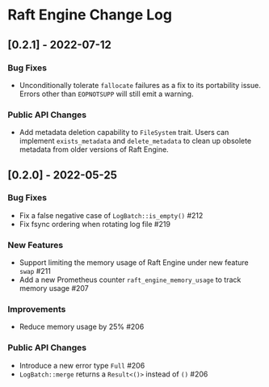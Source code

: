 # Raft Engine Change Log

## [0.2.1] - 2022-07-12

### Bug Fixes

* Unconditionally tolerate `fallocate` failures as a fix to its portability issue. Errors other than `EOPNOTSUPP` will still emit a warning.

### Public API Changes

* Add metadata deletion capability to `FileSystem` trait. Users can implement `exists_metadata` and `delete_metadata` to clean up obsolete metadata from older versions of Raft Engine.

## [0.2.0] - 2022-05-25

### Bug Fixes

* Fix a false negative case of `LogBatch::is_empty()` #212
* Fix fsync ordering when rotating log file #219

### New Features

* Support limiting the memory usage of Raft Engine under new feature `swap` #211 
* Add a new Prometheus counter `raft_engine_memory_usage` to track memory usage #207

### Improvements

* Reduce memory usage by 25% #206

### Public API Changes

* Introduce a new error type `Full` #206
* `LogBatch::merge` returns a `Result<()>` instead of `()` #206
